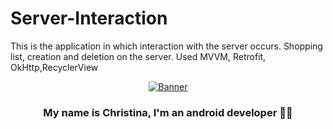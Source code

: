 # Server-Interaction
This is the application  in which interaction with the server occurs. Shopping list, creation and deletion on the server. Used MVVM, Retrofit, OkHttp,RecyclerView

<p align="center">
  <a href="https://www.edisonlee55.com"><img src="https://i.giphy.com/media/xT1XGLSb5E1VjIUw4E/giphy.webp" alt="Banner"></a>
</p>  

### <div align="center"> My name is Christina, I'm an android developer 👨‍💻</div>  
  


